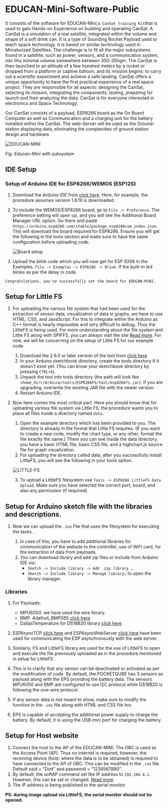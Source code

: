 # EDUCAN-Mini-Software-Public

It consists of the software for EDUCAN-Mini;` a CanSat training Kit `that is used to gain Hands-on Experience on building and operating CanSat. A CanSat is a simulation of a real satellite, integrated within the volume and shape of a soft drink can. It is a type of Sounding Rocket Payload used to teach space technology. It is based on similar technology used in Miniaturized Satellites. The challenge is to fit all the major subsystems found in a satellite, such as power, sensors, and a communication system, into this minimal volume somewhere between 300-350gm. The CanSat is then launched to an altitude of a few hundred meters by a rocket or dropped from a platform or captive balloon, and its mission begins: to carry out a scientific experiment and achieve a safe landing. CanSat offers a unique opportunity to have the first practical experience of a real space project. They are responsible for all aspects: designing the CanSat, selecting its mission, integrating the components, testing, preparing for launch and then analyzing the data. CanSat is for everyone interested in electronics and Space Technology.

Our CanSat consists of a payload, ESP8266 board as the On Board Computer as well as Communication and a charging unit for the battery installed within the CanSat. The web-Server will be used as the Ground-station displaying data, eliminating the complexities of ground station design and hardware.

![EDUCAN-MINI](IMAGES/CANSAT.png)

*Fig: Educan-Mini with subsystem*

## IDE Setup

### Setup of Arduino IDE for ESP8266/WEMOS (ESP12S)

1. Download the Arduino IDE from [click here](https://www.arduino.cc/en/software). Here, for example, the procedure assumes version 1.8.19 is downloaded.
2. To include the WEMOS/ESP8266 board, go to ` File -> Preference `. The preference setting will open up, and you will see the Additional Board Manager URL option. Go there and paste `https://arduino.esp8266.com/stable/package_esp8266com_index.json`. This will download the board required for ESP8266. Ensure you will get the following in the tools section and make sure to have the same configuration before uploading code.

   ![Board setup](IMAGES/Board_setup.png)

3. Upload the blink code which you will now get for ESP 8266 in the Examples. ` File -> Examples -> ESP8266 -> Blink `. If the built-in led blinks as per the delay in code.

 ` Congratulations, you've successfully set the board for EDUCAN-MINI. `

## Setup for Little FS

1. For uploading the various file system that had been used for the extraction of sensor data, visualization of data in graphs, we have to use HTML, CSS, and JavaScript. For this to integrate within the Arduino as C++ format is nearly impossible and very difficult to debug. Thus the LittleFS is being used. For more understanding about the file system and Little FS along with SPIFFS, you can always visit the site [Read more](https://arduino-esp8266.readthedocs.io/en/latest/filesystem.html). For now, we will be concerning on the setup of Little FS for our example code.

   1. Download the 2.6.0 or later version of the tool from [click here](https://github.com/earlephilhower/arduino-esp8266littlefs-plugin/releases)
   2. In your Arduino sketchbook directory, create the tools directory if it doesn’t exist yet. (You can know your sketchbook directory by pressing `CTRL+k`).
   3. Unpack the tool into tools directory (the path will look like ` <home_dir>/Arduino/tools/ESP8266FS/tool/esp8266fs.jar `). If you are upgrading, overwrite the existing JAR file with the newer version.
   4. Restart Arduino IDE.

2. Now here comes the most critical part. Here you should know that for uploading various file system via Little FS, the procedure wants you to place all files inside a directory named ` data `.

   1. Open the example directory which has been provided to you. The directory is already in the format that Little FS requires. (If you want to create a new code, modify the chart type, or any other, format the file exactly the same.) There you can see inside the data directory, you have a basic HTML file, basic CSS file, and a highchart.js source file for graph visualization.
   2. For uploading the directory called data, after you successfully install LittleFS, you will see the following in your tools option.

   ![LITTLE-FS](IMAGES/Little_fs.png)

   3. To upload a LittleFS filesystem use `Tools -> ESP8266 LittleFS Data Upload`. Make sure you have selected the correct port, board, and also any permission (if required).

## Setup for Arduino sketch file with the libraries and descriptions.

1. Now we can upload the `.ino` File that uses the filesystem for executing the tasks.

   1. In case of this, you have to add additional libraries for communication of the website to the controller, use of WiFi card, for the extraction of data from payloads.
   2. You can download library and add zip files or include from Arduino IDE via:
      * `Sketch -> Include library -> Add .zip library …`
      * `Sketch -> Include library -> Manage library…` to open the library manager.

### Libraries

1. For Payloads:
   * MPU6050: we have used the wire library.
   * BMP: Adafruit_BMP085 [click here](https://github.com/adafruit/Adafruit-BMP085-Library.git)
   * DallasTemperature for DS18B20 library [click here](dependencies/DS18B20-1.0.0.zip).

2. ESPAsyncTCP [click here](dependencies/ESPAsyncTCP-master.zip) and ESPAsyncWebServer [click here](dependencies/ESPAsyncWebServer.zip) have been used for communicating the ESP asynchronously with the web server.

3. Similarly, FS and LittleFS library are used for the use of LittleFS to open and execute the file previously uploaded as in the procedure mentioned in setup for LittleFS.

4. This is to clarify that any sensor can be deactivated or activated as per the modification of code. By default, the POCKETQUBE has 3 sensors as payload along with the EPS providing the battery data. The sensors MPU6050 and BMP are configured to use I2C protocol while DS18B20 is following the one-wire protocol.
5. If any sensor data is not meant to show, make sure to modify the function in the `.ino` file along with HTML and CSS file too.

6. EPS is capable of accepting the additional power supply to charge the battery. By default, it is using the USB mini port for charging the battery.

## Setup for Host website

1. Connect the host to the AP of the EDUCAN-MINI. The OBC is used as the Access Point (AP). Thus no internet is required, however, the receiving device (host: where the data is to be obtained) is required to have connected to the AP of OBC. This can be modified in the `.ino` file. Default ssid = "Dott" and password = "1234567890".
2. By default, the softAP command set the IP address to `192.168.4.1`. However, this can be set or changed. [Read more](https://arduino-esp8266.readthedocs.io/en/latest/esp8266wifi/soft-access-point-class.html)
3. The IP address is being published to the serial monitor.

**PS: during image upload via LittleFS, the serial monitor should not be opened.**
